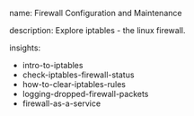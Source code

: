 name: Firewall Configuration and Maintenance

description: Explore iptables - the linux firewall.

insights:
  - intro-to-iptables
  - check-iptables-firewall-status
  - how-to-clear-iptables-rules
  - logging-dropped-firewall-packets
  - firewall-as-a-service
